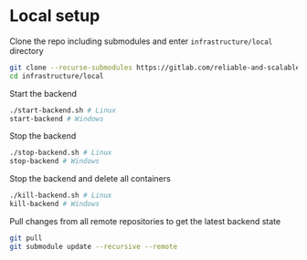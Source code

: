 # Local setup
Clone the repo including submodules and enter `infrastructure/local` directory
```bash
git clone --recurse-submodules https://gitlab.com/reliable-and-scalable-biskup/infrastructure.git
cd infrastructure/local
```
Start the backend
```bash
./start-backend.sh # Linux
start-backend # Windows
```
Stop the backend
```bash
./stop-backend.sh # Linux
stop-backend # Windows
```
Stop the backend and delete all containers
```bash
./kill-backend.sh # Linux
kill-backend # Windows
```
Pull changes from all remote repositories to get the latest backend state
```bash
git pull
git submodule update --recursive --remote
```